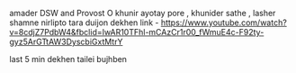 amader DSW and Provost O  khunir ayotay pore ,  khunider sathe , lasher shamne nirlipto tara duijon  dekhen     link -      https://www.youtube.com/watch?v=8cdjZ7PdbW4&fbclid=IwAR10TFhl-mCAzCr1r00_fWmuE4c-F92ty-gyz5ArGTtAW3DyscbiGxtMtrY

last 5 min dekhen tailei bujhben 